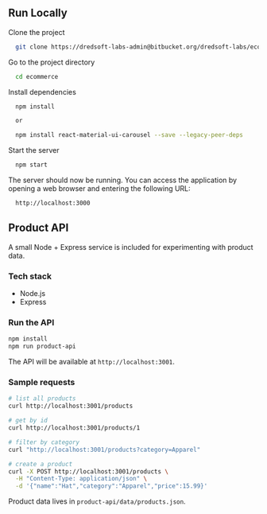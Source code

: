 ## Run Locally

Clone the project

```bash
  git clone https://dredsoft-labs-admin@bitbucket.org/dredsoft-labs/ecommerce.git
```

Go to the project directory

```bash
  cd ecommerce
```

Install dependencies

```bash
  npm install

  or 

  npm install react-material-ui-carousel --save --legacy-peer-deps
```

Start the server

```bash
  npm start
```

The server should now be running. You can access the application by opening a web browser and entering the following URL:

```bash
  http://localhost:3000
```

## Product API

A small Node + Express service is included for experimenting with product data.

### Tech stack
* Node.js
* Express

### Run the API

```bash
npm install
npm run product-api
```

The API will be available at `http://localhost:3001`.


### Sample requests

```bash
# list all products
curl http://localhost:3001/products

# get by id
curl http://localhost:3001/products/1

# filter by category
curl "http://localhost:3001/products?category=Apparel"

# create a product
curl -X POST http://localhost:3001/products \
  -H "Content-Type: application/json" \
  -d '{"name":"Hat","category":"Apparel","price":15.99}'
```

Product data lives in `product-api/data/products.json`.
